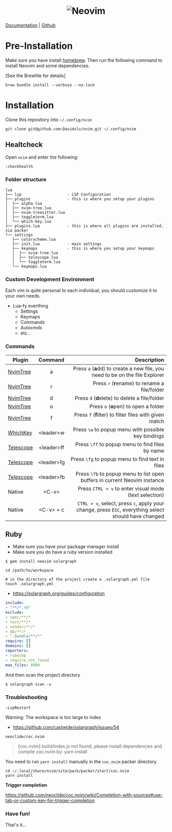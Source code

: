 <h1 align="center">
  <img src="https://raw.githubusercontent.com/neovim/neovim.github.io/master/logos/neovim-logo-300x87.png" alt="Neovim">
</h1>

[Documentation](https://neovim.io/doc/general/) |
[Github](https://github.com/neovim/neovim/)

# Pre-Installation

Make sure you have install [homebrew](https://brew.sh/).
Then run the following command to install Neovim and some dependencies.

[See the Brewfile for details]
```
brew bundle install --verbose --no-lock
```



# Installation

Clone this repository into `~/.config/nvim`

```
git clone git@github.com:Davidslv/nvim.git ~/.config/nvim
```

## Healtcheck

Open `nvim` and enter the following:

```
:checkhealth
```

### Folder structure

```
lua
├── lsp                    - LSP Configuration
├── plugins                - this is where you setup your plugins
│  ├── alpha.lua
│  ├── nvim-tree.lua
│  ├── nvim-treesitter.lua
│  ├── toggleterm.lua
│  └── which-key.lua
├── plugins.lua            - this is where all plugins are installed, via packer
└── settings
   ├── colorscheme.lua
   ├── init.lua            - main settings
   ├── keymaps             - this is where you setup your keymaps
   │  ├── nvim-tree.lua
   │  ├── telescope.lua
   │  └── toggleterm.lua
   └── keymaps.lua
```

### Custom Development Environment

Each vim is quite personal to each individual, you should customize it to your own needs.

- Lua-fy everthing
  - Settings
  - Keymaps
  - Commands
  - Autocmds
  - etc..

### Commands

| Plugin         | Command       | Description                                                                                          |
|----------------|:-------------:|-----------------------------------------------------------------------------------------------------:|
| [NvimTree][1]  |  a            | Press `a` (**a**dd) to create a new file, you need to be on the file Explorer                        |
| [NvimTree][1]  |  r            | Press `r` (**r**ename) to rename a file/folder                                                       |
| [NvimTree][1]  |  d            | Press `d` (**d**elete) to delete a file/folder                                                       |
| [NvimTree][1]  |  o            | Press `o` (**o**pen) to open a folder                                                                |
| [NvimTree][1]  |  f            | Press `f` (**f**ilter) to filter files with given match                                              |
| [WhichKey][2]  | \<leader\>w   | Press `\w` to popup menu with possible key bindings                                                  |
| [Telescope][3] | \<leader\>ff  | Press `\ff` to popup menu to find files by name                                                      |
| [Telescope][3] | \<leader\>fg  | Press `\fg` to popup menu to find text in files                                                      |
| [Telescope][3] | \<leader\>fb  | Press `\fb` to popup menu to list open buffers in current Neovim instance                            |
| Native         | \<C-v\>       | Press `CTRL + v` to enter visual mode (text selection)                                               |
| Native         | \<C-v\> + c   | `CTRL + v`, select, press `c`, apply your change, press `ESC`, everything select should have changed |

[1]: https://github.com/nvim-tree/nvim-tree.lua
[2]: https://github.com/folke/which-key.nvim
[3]: https://github.com/nvim-telescope/telescope.nvim


## Ruby

- Make sure you have your package manager install
- Make sure you do have a ruby version installed

```
$ gem install neovim solargraph

cd /path/to/workspace

# in the directory of the project create a .solargraph.yml file
touch .solargraph.yml
```

- https://solargraph.org/guides/configuration

```yaml
include:
- "**/*.rb"
exclude:
- spec/**/*
- test/**/*
- vendor/**/*
- db/**/*
- ".bundle/**/*"
require: []
domains: []
reporters:
- rubocop
- require_not_found
max_files: 8000
```

And then scan the project directory

```
$ solargraph scan -v
```


### Troubleshooting

`:LspRestart`

Warning: The workspace is too large to index
- https://github.com/castwide/solargraph/issues/54


`neoclide/coc.nvim`

> [coc.nvim] build/index.js not found, please install dependencies and compile coc.nvim by: yarn install

You need to run `yarn install` manually in the `coc.nvim` packer directory

```
cd ~/.local/share/nvim/site/pack/packer/start/coc.nvim
yarn install
```

**Trigger completion**

https://github.com/neoclide/coc.nvim/wiki/Completion-with-sources#use-tab-or-custom-key-for-trigger-completion



### Have fun!

That's it...

